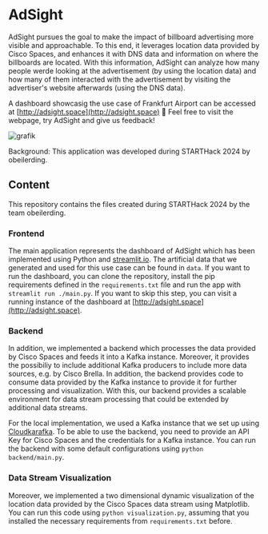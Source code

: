 # AdSight

AdSight pursues the goal to make the impact of billboard advertising more visible and approachable. To this end, it leverages location data provided by Cisco Spaces, and enhances it with DNS data and information on where the billboards are located. With this information, AdSight can analyze how many people werde looking at the advertisement (by using the location data) and how many of them interacted with the advertisement by visiting the advertiser's website afterwards (using the DNS data).

A dashboard showcasig the use case of Frankfurt Airport can be accessed at [http://adsight.space](http://adsight.space) 🚀 Feel free to visit the webpage, try AdSight and give us feedback!

![grafik](https://github.com/anneborcherding/AdSight/assets/55282902/4bc529c1-cb73-4639-9d35-31a05651c67d)


Background: This application was developed during STARTHack 2024 by obeilerding.

## Content

This repository contains the files created during STARTHack 2024 by the team obeilerding.

### Frontend

The main application represents the dashboard of AdSight which has been implemented using Python and [streamlit.io](https://streamlit.io/). The artificial data that we generated and used for this use case can be found in `data`. If you want to run the dashboard, you can clone the repository, install the pip requirements defined in the `requirements.txt` file and run the app with `streamlit run ./main.py`. If you want to skip this step, you can visit a running instance of the dashboard at [http://adsight.space](http://adsight.space).

### Backend

In addition, we implemented a backend which processes the data provided by Cisco Spaces and feeds it into a Kafka instance. Moreover, it provides the possibiliy to include additional Kafka producers to include more data sources, e.g. by Cisco Brella. In addition, the backend provides code to consume data provided by the Kafka instance to provide it for further processing and visualization. With this, our backend provides a scalable environment for data stream processing that could be extended by additional data streams.

For the local implementation, we used a Kafka instance that we set up using [Cloudkarafka](https://www.cloudkarafka.com/). To be able to use the backend, you need to provide an API Key for Cisco Spaces and the credentials for a Kafka instance. You can run the backend with some default configurations using `python backend/main.py`.

### Data Stream Visualization

Moreover, we implemented a two dimensional dynamic visualization of the location data provided by the Cisco Spaces data stream using Matplotlib. You can run this code using `python visualization.py`, assuming that you installed the necessary requirements from `requirements.txt` before.
